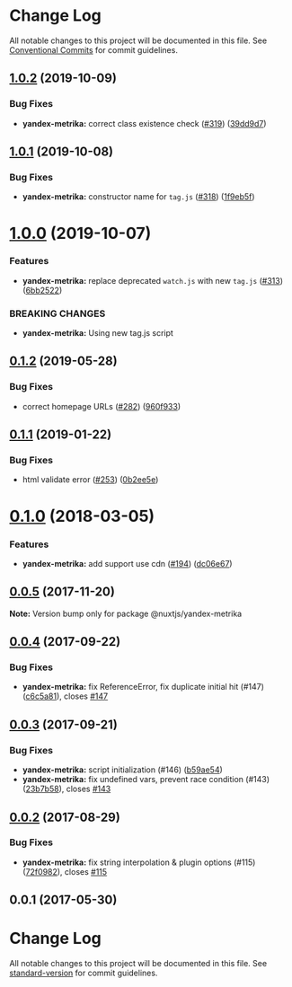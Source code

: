 # Change Log

All notable changes to this project will be documented in this file.
See [Conventional Commits](https://conventionalcommits.org) for commit guidelines.

## [1.0.2](https://github.com/nuxt/modules/compare/@nuxtjs/yandex-metrika@1.0.1...@nuxtjs/yandex-metrika@1.0.2) (2019-10-09)


### Bug Fixes

* **yandex-metrika:** correct class existence check ([#319](https://github.com/nuxt/modules/issues/319)) ([39dd9d7](https://github.com/nuxt/modules/commit/39dd9d7))





## [1.0.1](https://github.com/nuxt/modules/compare/@nuxtjs/yandex-metrika@1.0.0...@nuxtjs/yandex-metrika@1.0.1) (2019-10-08)


### Bug Fixes

* **yandex-metrika:** constructor name for `tag.js` ([#318](https://github.com/nuxt/modules/issues/318)) ([1f9eb5f](https://github.com/nuxt/modules/commit/1f9eb5f))





# [1.0.0](https://github.com/nuxt/modules/compare/@nuxtjs/yandex-metrika@0.1.2...@nuxtjs/yandex-metrika@1.0.0) (2019-10-07)


### Features

* **yandex-metrika:** replace deprecated `watch.js` with new `tag.js` ([#313](https://github.com/nuxt/modules/issues/313)) ([6bb2522](https://github.com/nuxt/modules/commit/6bb2522))


### BREAKING CHANGES

* **yandex-metrika:** Using new tag.js script





## [0.1.2](https://github.com/nuxt/modules/compare/@nuxtjs/yandex-metrika@0.1.1...@nuxtjs/yandex-metrika@0.1.2) (2019-05-28)


### Bug Fixes

* correct homepage URLs ([#282](https://github.com/nuxt/modules/issues/282)) ([960f933](https://github.com/nuxt/modules/commit/960f933))





## [0.1.1](https://github.com/nuxt/modules/compare/@nuxtjs/yandex-metrika@0.1.0...@nuxtjs/yandex-metrika@0.1.1) (2019-01-22)


### Bug Fixes

* html validate error ([#253](https://github.com/nuxt/modules/issues/253)) ([0b2ee5e](https://github.com/nuxt/modules/commit/0b2ee5e))





<a name="0.1.0"></a>
# [0.1.0](https://github.com/nuxt/modules/compare/@nuxtjs/yandex-metrika@0.0.5...@nuxtjs/yandex-metrika@0.1.0) (2018-03-05)


### Features

* **yandex-metrika:** add support use cdn ([#194](https://github.com/nuxt/modules/issues/194)) ([dc06e67](https://github.com/nuxt/modules/commit/dc06e67))




<a name="0.0.5"></a>
## [0.0.5](https://github.com/nuxt/modules/compare/@nuxtjs/yandex-metrika@0.0.4...@nuxtjs/yandex-metrika@0.0.5) (2017-11-20)




**Note:** Version bump only for package @nuxtjs/yandex-metrika

<a name="0.0.4"></a>
## [0.0.4](https://github.com/nuxt/modules/compare/@nuxtjs/yandex-metrika@0.0.3...@nuxtjs/yandex-metrika@0.0.4) (2017-09-22)


### Bug Fixes

* **yandex-metrika:** fix ReferenceError, fix duplicate initial hit (#147) ([c6c5a81](https://github.com/nuxt/modules/commit/c6c5a81)), closes [#147](https://github.com/nuxt/modules/issues/147)




<a name="0.0.3"></a>
## [0.0.3](https://github.com/nuxt/modules/compare/@nuxtjs/yandex-metrika@0.0.2...@nuxtjs/yandex-metrika@0.0.3) (2017-09-21)


### Bug Fixes

* **yandex-metrika:**  script initialization (#146) ([b59ae54](https://github.com/nuxt/modules/commit/b59ae54))
* **yandex-metrika:** fix undefined vars, prevent race condition (#143) ([23b7b58](https://github.com/nuxt/modules/commit/23b7b58)), closes [#143](https://github.com/nuxt/modules/issues/143)




<a name="0.0.2"></a>
## [0.0.2](https://github.com/nuxt/modules/compare/@nuxtjs/yandex-metrika@0.0.1...@nuxtjs/yandex-metrika@0.0.2) (2017-08-29)


### Bug Fixes

* **yandex-metrika:** fix string interpolation & plugin options (#115) ([72f0982](https://github.com/nuxt/modules/commit/72f0982)), closes [#115](https://github.com/nuxt/modules/issues/115)




<a name="0.0.1"></a>
## 0.0.1 (2017-05-30)




# Change Log

All notable changes to this project will be documented in this file.
See [standard-version](https://github.com/conventional-changelog/standard-version) for commit guidelines.
